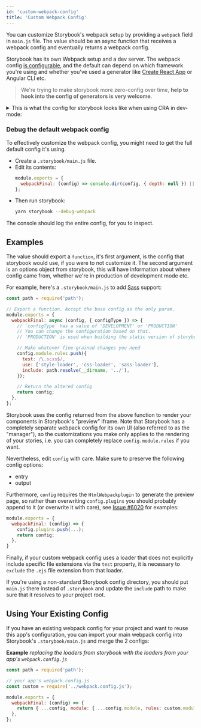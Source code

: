 ```yaml
---
id: 'custom-webpack-config'
title: 'Custom Webpack Config'
---
```


You can customize Storybook's webpack setup by providing a `webpack` field in `main.js` file.
The value should be an async function that receives a webpack config and eventually returns a webpack config.

Storybook has its own Webpack setup and a dev server.
The webpack config [is configurable](/configurations/custom-webpack-config#webpack-customisation-modes/), and the default can depend on which framework you're using and whether you've used a generator like [Create React App](https://github.com/facebookincubator/create-react-app) or Angular CLI etc.

> We're trying to make storybook more zero-config over time, **help to hook into the config of generators is very welcome**.

<details>
  <summary>This is what the config for storybook looks like when using CRA in dev-mode:</summary>

```js
{
  mode: 'development',
  bail: false,
  devtool: '#cheap-module-source-map',
  entry: [
    '@storybook/core/dist/server/common/polyfills.js',
    '@storybook/core/dist/server/preview/globals.js',
    '<your-storybook-dir>/preview.js',
    'webpack-hot-middleware/client.js?reload=true',
  ],
  output: {
    path: './',
    filename: '[name].[hash].bundle.js',
    publicPath: '',
  },
  plugins: [
    HtmlWebpackPlugin {
      options: {
        template: '@storybook/core/dist/server/templates/index.ejs',
        templateContent: false,
        templateParameters: [Function: templateParameters],
        filename: 'iframe.html',
        hash: false,
        inject: false,
        compile: true,
        favicon: false,
        minify: undefined,
        cache: true,
        showErrors: true,
        chunks: 'all',
        excludeChunks: [],
        chunksSortMode: 'none',
        meta: {},
        title: 'Webpack App',
        xhtml: false,
        alwaysWriteToDisk: true,
      },
    },
    DefinePlugin {
      definitions: {
        'process.env': {
          NODE_ENV: '"development"',
          NODE_PATH: '""',
          PUBLIC_URL: '"."',
          '<storybook-environment-variables>'
          '<dotenv-environment-variables>'
        },
      },
    },
    WatchMissingNodeModulesPlugin {
      nodeModulesPath: './node_modules',
    },
    HotModuleReplacementPlugin {},
    CaseSensitivePathsPlugin {},
    ProgressPlugin {},
    DefinePlugin {
      definitions: {
        '<storybook-environment-variables>'
        '<dotenv-environment-variables>'
      },
    },
  ],
  module: {
    rules: [
      { test: /\.(mjs|jsx?)$/,
        use: [
          { loader: 'babel-loader', options:
            { cacheDirectory: './node_modules/.cache/storybook',
              presets: [
                [ './node_modules/@babel/preset-env/lib/index.js', { shippedProposals: true, useBuiltIns: 'usage', corejs: '3' } ],
                './node_modules/@babel/preset-react/lib/index.js',
                './node_modules/@babel/preset-flow/lib/index.js',
              ],
              plugins: [
                './node_modules/@babel/plugin-proposal-object-rest-spread/lib/index.js',
                './node_modules/@babel/plugin-proposal-class-properties/lib/index.js',
                './node_modules/@babel/plugin-syntax-dynamic-import/lib/index.js',
                [ './node_modules/babel-plugin-emotion/dist/babel-plugin-emotion.cjs.js', { sourceMap: true, autoLabel: true } ],
                './node_modules/babel-plugin-macros/dist/index.js',
                './node_modules/@babel/plugin-transform-react-constant-elements/lib/index.js',
                './node_modules/babel-plugin-add-react-displayname/index.js',
                [ './node_modules/babel-plugin-react-docgen/lib/index.js', { DOC_GEN_COLLECTION_NAME: 'STORYBOOK_REACT_CLASSES' } ],
              ],
            },
          },
        ],
        include: [ './' ],
        exclude: [ './node_modules' ],
      },
      { test: /\.md$/,
        use: [
          { loader: './node_modules/raw-loader/index.js' },
        ],
      },
      { test: /\.css$/,
        use: [
          './node_modules/style-loader/index.js',
          { loader: './node_modules/css-loader/dist/cjs.js', options: { importLoaders: 1 } },
          { loader: './node_modules/postcss-loader/src/index.js', options: { ident: 'postcss', postcss: {}, plugins: [Function: plugins] } },
        ],
      },
      { test: /\.(svg|ico|jpg|jpeg|png|gif|eot|otf|webp|ttf|woff|woff2|cur|ani)(\?.*)?$/,
        loader: './node_modules/file-loader/dist/cjs.js',
        query: { name: 'static/media/[name].[hash:8].[ext]' },
      },
      { test: /\.(mp4|webm|wav|mp3|m4a|aac|oga)(\?.*)?$/,
        loader: './node_modules/url-loader/dist/cjs.js',
        query: { limit: 10000, name: 'static/media/[name].[hash:8].[ext]' },
      },
    ],
  },
  resolve: {
    extensions: [ '.mjs', '.js', '.jsx', '.json' ],
    modules: [ 'node_modules' ],
    mainFields: [ 'browser', 'main', 'module' ],
    alias: {
      'core-js': './node_modules/core-js',
      react: './node_modules/react',
      'react-dom': './node_modules/react-dom',
    },
  },
  optimization: {
    splitChunks: { chunks: 'all' },
    runtimeChunk: true,
    minimizer: [ [Object] ],
  },
  performance: { hints: false },
}
```

</details>

### Debug the default webpack config

  <summary>To effectively customize the webpack config, you might need to get the full default config it's using.</summary>

  <div></div>

- Create a `.storybook/main.js` file.
- Edit its contents:
  ```js
  module.exports = {
    webpackFinal: (config) => console.dir(config, { depth: null }) || config,
  };
  ```
- Then run storybook:
  ```sh
  yarn storybook --debug-webpack
  ```

The console should log the entire config, for you to inspect.

## Examples

The value should export a `function`, it's first argument, is the config that storybook would use, if you were to not customize it. The second argument is an options object from storybook, this will have information about where config came from, whether we're in production of development mode etc.

For example, here's a `.storybook/main.js` to add [Sass](https://sass-lang.com/) support:

```js
const path = require('path');

// Export a function. Accept the base config as the only param.
module.exports = {
  webpackFinal: async (config, { configType }) => {
    // `configType` has a value of 'DEVELOPMENT' or 'PRODUCTION'
    // You can change the configuration based on that.
    // 'PRODUCTION' is used when building the static version of storybook.

    // Make whatever fine-grained changes you need
    config.module.rules.push({
      test: /\.scss$/,
      use: ['style-loader', 'css-loader', 'sass-loader'],
      include: path.resolve(__dirname, '../'),
    });

    // Return the altered config
    return config;
  },
};
```

Storybook uses the config returned from the above function to render your components in Storybook's "preview" iframe. Note that Storybook has a completely separate webpack config for its own UI (also referred to as the "manager"), so the customizations you make only applies to the rendering of your stories, i.e. you can completely replace `config.module.rules` if you want.

Nevertheless, edit `config` with care. Make sure to preserve the following config options:

- entry
- output

Furthermore, `config` requires the `HtmlWebpackplugin` to generate the preview page, so rather than overwriting `config.plugins` you should probably append to it (or overwrite it with care), see [Issue #6020](https://github.com/storybookjs/storybook/issues/6020) for examples:

```js
module.exports = {
  webpackFinal: (config) => {
    config.plugins.push(...);
    return config;
  },
}
```

Finally, if your custom webpack config uses a loader that does not explicitly include specific file extensions via the `test` property, it is necessary to `exclude` the `.ejs` file extension from that loader.

If you're using a non-standard Storybook config directory, you should put `main.js` there instead of `.storybook` and update the `include` path to make sure that it resolves to your project root.

## Using Your Existing Config

If you have an existing webpack config for your project and want to reuse this app's configuration, you can import your main webpack config into Storybook's `.storybook/main.js` and merge the 2 configs:

**Example**
_replacing the loaders from storybook with the loaders from your app's `webpack.config.js`_

```js
const path = require('path');

// your app's webpack.config.js
const custom = require('../webpack.config.js');

module.exports = {
  webpackFinal: (config) => {
    return { ...config, module: { ...config.module, rules: custom.module.rules } };
  },
};
```
